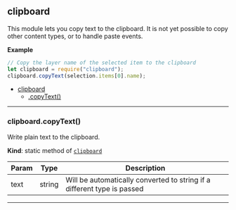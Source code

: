 <a name="module_clipboard"></a>

## clipboard
This module lets you copy text to the clipboard. It is not yet possible to copy other content types, or to handle paste events.

**Example**  
```js
// Copy the layer name of the selected item to the clipboard
let clipboard = require("clipboard");
clipboard.copyText(selection.items[0].name);
```

* [clipboard](#module_clipboard)
    * [.copyText()](#module_clipboard-copyText)


* * *

<a name="module_clipboard-copyText"></a>

### clipboard.copyText()
Write plain text to the clipboard.

**Kind**: static method of [<code>clipboard</code>](#module_clipboard)  

| Param | Type | Description |
| --- | --- | --- |
| text | string | Will be automatically converted to string if a different type is passed |

* * *

